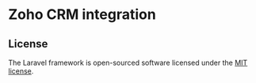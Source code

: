 # Zoho CRM integration


## License

The Laravel framework is open-sourced software licensed under the [MIT license](https://opensource.org/licenses/MIT).
